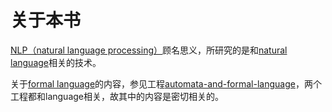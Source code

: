 # 关于本书

[NLP（natural language processing）](https://en.wikipedia.org/wiki/Natural_language_processing)顾名思义，所研究的是和[natural language](https://en.wikipedia.org/wiki/Natural_language)相关的技术。

关于[formal language](https://en.wikipedia.org/wiki/Formal_language)的内容，参见工程[automata-and-formal-language](https://dengking.github.io/automata-and-formal-language/)，两个工程都和language相关，故其中的内容是密切相关的。